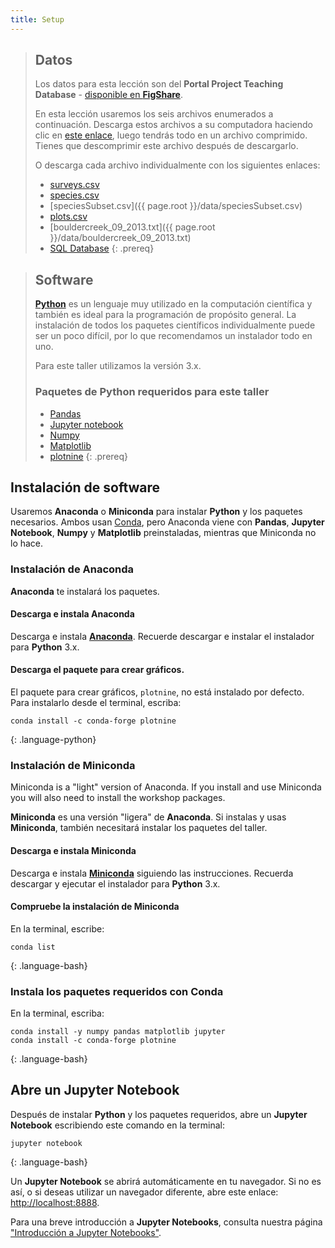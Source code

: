 ```yaml
---
title: Setup
---
```


> ## Datos
> Los datos para esta lección son del **Portal Project Teaching Database** -
> [
disponible en **FigShare**](https://figshare.com/articles/Portal_Project_Teaching_Database/1314459).
>
> En esta lección usaremos los seis archivos enumerados a continuación.
> Descarga estos archivos a su computadora haciendo clic en
> [este enlace](https://minhaskamal.github.io/DownGit/#/home?url=https://github.com/weecology/portal-teachingdb),
> luego tendrás todo en un archivo comprimido.
> Tienes que descomprimir este archivo después de descargarlo.
>
> O descarga cada archivo individualmente con los siguientes enlaces:
>
> - [surveys.csv](https://ndownloader.figshare.com/files/10717177)
> - [species.csv](https://ndownloader.figshare.com/files/3299483)
> - [speciesSubset.csv]({{ page.root }}/data/speciesSubset.csv)
> - [plots.csv](https://ndownloader.figshare.com/files/3299474)
> - [bouldercreek_09_2013.txt]({{ page.root }}/data/bouldercreek_09_2013.txt)
> - [SQL Database](https://ndownloader.figshare.com/files/11188550)
{: .prereq}



> ## Software
> [**Python**](http://python.org) es un lenguaje muy utilizado en
> la computación científica y también es ideal para la programación de propósito general.
> La instalación de todos los paquetes científicos individualmente puede ser
> un poco difícil, por lo que recomendamos un instalador todo en uno.
>
> Para este taller utilizamos la versión 3.x.
>
> ### Paquetes de **Python** requeridos para este taller
>
> * [Pandas](http://pandas.pydata.org/)
> * [Jupyter notebook](http://jupyter.org/)
> * [Numpy](http://www.numpy.org/)
> * [Matplotlib](http://matplotlib.org/)
> * [plotnine](https://github.com/has2k1/plotnine)
{: .prereq}

## Instalación de software

Usaremos **Anaconda** o **Miniconda** para instalar **Python** y los paquetes necesarios.
Ambos usan [Conda](https://conda.io/en/latest/), pero
Anaconda viene con **Pandas**, **Jupyter Notebook**, **Numpy** y **Matplotlib** preinstaladas,
mientras que Miniconda no lo hace.


### Instalación de **Anaconda**

**Anaconda** te instalará los paquetes.

#### Descarga e instala **Anaconda**

Descarga e instala [**Anaconda**](https://www.continuum.io/downloads).
Recuerde descargar e instalar el instalador para **Python** 3.x.

#### Descarga el paquete para crear gráficos.

El paquete para crear gráficos, `plotnine`, no está instalado por defecto.
Para instalarlo desde el terminal, escriba:

~~~
conda install -c conda-forge plotnine
~~~
{: .language-python}

### Instalación de **Miniconda**

Miniconda is a "light" version of Anaconda. If you install and use Miniconda
you will also need to install the workshop packages.

**Miniconda** es una versión "ligera" de **Anaconda**.
Si instalas y usas **Miniconda**,
también necesitará instalar los paquetes del taller.

#### Descarga e instala **Miniconda**

Descarga e instala [**Miniconda**](http://conda.pydata.org/miniconda.html)
siguiendo las instrucciones. Recuerda descargar y ejecutar el instalador para
**Python** 3.x.

#### Compruebe la instalación de **Miniconda**

En la terminal, escribe:

~~~
conda list
~~~
{: .language-bash}

### Instala los paquetes requeridos con **Conda**

En la terminal, escriba:

~~~
conda install -y numpy pandas matplotlib jupyter
conda install -c conda-forge plotnine
~~~
{: .language-bash}

## Abre un **Jupyter Notebook**

Después de instalar **Python** y los paquetes requeridos,
abre un **Jupyter Notebook** escribiendo este comando en la terminal:

~~~
jupyter notebook
~~~
{: .language-bash}

Un **Jupyter Notebook** se abrirá automáticamente en tu navegador.
Si no es así, o si deseas utilizar un navegador diferente, abre este enlace: <http://localhost:8888>.


Para una breve introducción a **Jupyter Notebooks**, consulta nuestra página
["Introducción a Jupyter Notebooks"](jupyter_notebooks/index.html).
